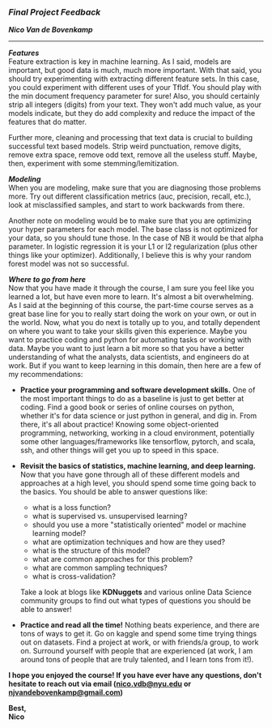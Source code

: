 ### ***Final Project Feedback***

***Nico Van de Bovenkamp***

***

***Features***  
Feature extraction is key in machine learning. As I said, models are important, but good data is much, much more important. With that said, you should try experimenting with extracting different feature sets. In this case, you could experiment with different uses of your TfIdf. You should play with the min document frequency parameter for sure! Also, you should certainly strip all integers (digits) from your text. They won't add much value, as your models indicate, but they do add complexity and reduce the impact of the features that do matter.

Further more, cleaning and processing that text data is crucial to building successful text based models. Strip weird punctuation, remove digits, remove extra space, remove odd text, remove all the useless stuff. Maybe, then, experiment with some stemming/lemitization.

***Modeling***  
When you are modeling, make sure that you are diagnosing those problems more. Try out different classification metrics (auc, precision, recall, etc.), look at misclassified samples, and start to work backwards from there.

Another note on modeling would be to make sure that you are optimizing your hyper parameters for each model. The base class is not optimized for your data, so you should tune those. In the case of NB it would be that alpha parameter. In logistic regression it is your L1 or l2 regularization (plus other things like your optimizer). Additionally, I believe this is why your random forest model was not so successful.

***Where to go from here***  
Now that you have made it through the course, I am sure you feel like you learned a lot, but have even more to learn. It's almost a bit overwhelming. As I said at the beginning of this course, the part-time course serves as a great base line for you to really start doing the work on your own, or out in the world. Now, what you do next is totally up to you, and totally dependent on where you want to take your skills given this experience. Maybe you want to practice coding and python for automating tasks or working with data. Maybe you want to just learn a bit more so that you have a better understanding of what the analysts, data scientists, and engineers do at work. But if you want to keep learning in this domain, then here are a few of my recommendations:  

* **Practice your programming and software development skills.**  One of the most important things to do as a baseline is just to get better at coding. Find a good book or series of online courses on python, whether it's for data science or just python in general, and dig in. From there, it's all about practice! Knowing some object-oriented programming, networking, working in a cloud environment, potentially some other languages/frameworks like tensorflow, pytorch, and scala, ssh, and other things will get you up to speed in this space.

* **Revisit the basics of statistics, machine learning, and deep learning.** Now that you have gone through all of these different models and approaches at a high level, you should spend some time going back to the basics. You should be able to answer questions like:   
    - what is a loss function?
    - what is supervised vs. unsupervised learning?
    - should you use a more "statistically oriented" model or machine learning model?
    - what are optimization techniques and how are they used?
    - what is the structure of this model?
    - what are common approaches for this problem?
    - what are common sampling techniques?
    - what is cross-validation?  

    Take a look at blogs like **KDNuggets** and various online Data Science community groups to find out what types of questions you should be able to answer!

* **Practice and read all the time!** Nothing beats experience, and there are tons of ways to get it. Go on kaggle and spend some time trying things out on datasets. Find a project at work, or with friends/a group, to work on. Surround yourself with people that are experienced (at work, I am around tons of people that are truly talented, and I learn tons from it!).

**I hope you enjoyed the course! If you have ever have any questions, don't hesitate to reach out via email (nico.vdb@nyu.edu or njvandebovenkamp@gmail.com)**  

**Best,  
Nico**
